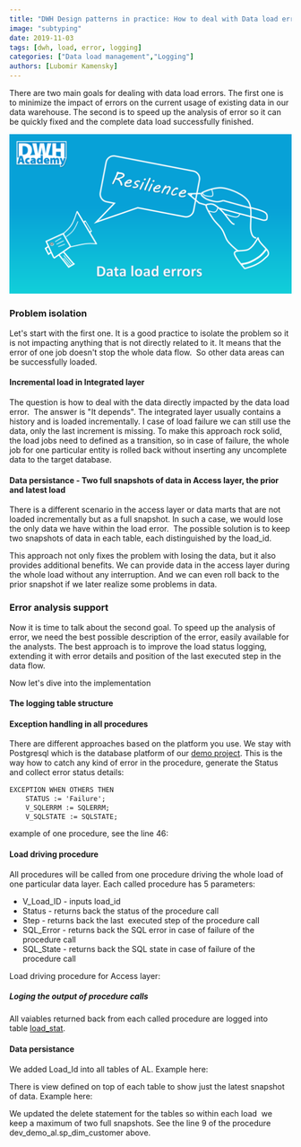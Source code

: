 ```yaml
---
title: "DWH Design patterns in practice: How to deal with Data load errors"
image: "subtyping"
date: 2019-11-03
tags: [dwh, load, error, logging]
categories: ["Data load management","Logging"]
authors: [Lubomir Kamensky]
---
```


There are two main goals for dealing with data load errors. The first one is to minimize the impact of errors on the current usage of existing data in our data warehouse. The second is to speed up the analysis of error so it can be quickly fixed and the complete data load successfully finished. 

<img src="data_load_errors.png" width="800px" alt="Data load errors"/>

### Problem isolation
Let's start with the first one. It is a good practice to isolate the problem so it is not impacting anything that is not directly related to it. It means that the error of one job doesn't stop the whole data flow.  So other data areas can be successfully loaded. 

#### Incremental load in Integrated layer
The question is how to deal with the data directly impacted by the data load error.  The answer is "It depends". The integrated layer usually contains a history and is loaded incrementally. I case of load failure we can still use the data, only the last increment is missing. To make this approach rock solid, the load jobs need to defined as a transition, so in case of failure, the whole job for one particular entity is rolled back without inserting any uncomplete data to the target database.

#### Data persistance - Two full snapshots of data in Access layer, the prior and latest load
There is a different scenario in the access layer or data marts that are not loaded incrementally but as a full snapshot. In such a case, we would lose the only data we have within the load error.  The possible solution is to keep two snapshots of data in each table, each distinguished by the load_id. 

This approach not only fixes the problem with losing the data, but it also provides additional benefits. We can provide data in the access layer during the whole load without any interruption. And we can even roll back to the prior snapshot if we later realize some problems in data. 

### Error analysis support
Now it is time to talk about the second goal. To speed up the analysis of error, we need the best possible description of the error, easily available for the analysts. The best approach is to improve the load status logging, extending it with error details and position of the last executed step in the data flow.

Now let's dive into the implementation

#### The logging table structure
<script src="https://gist.github.com/lubomirkamensky/31571bab82bd12b7c95fdb8f4da0236e.js"></script>

#### Exception handling in all procedures
There are different approaches based on the platform you use. We stay with Postgresql which is the database platform of our [demo project](https://github.com/dwhacademy/demoproject/tree/issue-12-implement_load_error_resistance). This is the way how to catch any kind of error in the procedure, generate the Status and collect error status details: 

```
EXCEPTION WHEN OTHERS THEN
    STATUS := 'Failure';
    V_SQLERRM := SQLERRM;
    V_SQLSTATE := SQLSTATE;
```
example of one procedure, see the line 46:
<script src="https://gist.github.com/lubomirkamensky/6150ba77c31ba3855353830f3ada7fb6.js"></script>

#### Load driving procedure
All procedures will be called from one procedure driving the whole load of one particular data layer. Each called procedure has 5 parameters:

- V_Load_ID - inputs load_id
- Status - returns back the status of the procedure call
- Step - returns back the last  executed step of the procedure call
- SQL_Error - returns back the SQL error in case of failure of the procedure call 
- SQL_State - returns back the SQL state in case of failure of the procedure call

Load driving procedure for Access layer:
<script src="https://gist.github.com/lubomirkamensky/a4cde929abb5642bac2a36e35a7a9e16.js"></script>

##### Loging the output of procedure calls
All vaiables returned back from each called procedure are logged into table [load_stat](https://github.com/dwhacademy/demoproject/blob/issue-12-implement_load_error_resistance/sql/1_layers/4_meta/tables/load_stat.tbl).

#### Data persistance
We added Load_Id into all tables of AL. Example here:
<script src="https://gist.github.com/lubomirkamensky/e944813aeee577d6de129daceeee094c.js"></script>

There is view defined on top of each table to show just the latest snapshot of data. Example here:
<script src="https://gist.github.com/lubomirkamensky/880eaf2697f77a40afbc0c6e7cc00f75.js"></script>

We updated the delete statement for the tables so within each load  we keep a maximum of two full snapshots.
See the line 9 of the procedure dev_demo_al.sp_dim_customer above.